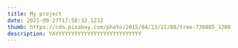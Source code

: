 ```yaml
---
title: My project
date: 2021-09-27T17:58:32.123Z
thumb: https://cdn.pixabay.com/photo/2015/04/23/22/00/tree-736885_1280.jpg
description: YAYYYYYYYYYYYYYYYYYYYYYYYYYYY
---
```

